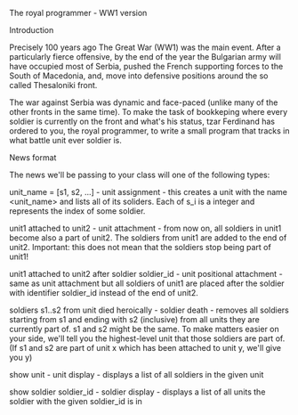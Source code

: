 The royal programmer - WW1 version

Introduction

Precisely 100 years ago The Great War (WW1) was the main event. After a particularly fierce offensive, by the end of the year the Bulgarian army will have occupied most of Serbia, pushed the French supporting forces to the South of Macedonia, and, move into defensive positions around the so called Thesaloniki front.

The war against Serbia was dynamic and face-paced (unlike many of the other fronts in the same time). To make the task of bookkeping where every soldier is currently on the front and what's his status, tzar Ferdinand has ordered to you, the royal programmer, to write a small program that tracks in what battle unit ever soldier is.


News format

The news we'll be passing to your class will one of the following types:

unit_name = [s1, s2, ...] - unit assignment - this creates a unit with the name <unit_name> and lists all of its soliders. Each of s_i is a integer and represents the index of some soldier.

unit1 attached to unit2 - unit attachment - from now on, all soldiers in unit1 become also a part of unit2. The soldiers from unit1 are added to the end of unit2. Important: this does not mean that the soldiers stop being part of unit1!

unit1 attached to unit2 after soldier soldier_id - unit positional attachment - same as unit attachment but all soldiers of unit1 are placed after the soldier with identifier soldier_id instead of the end of unit2.

soldiers s1..s2 from unit died heroically - soldier death - removes all soldiers starting from s1 and ending with s2 (inclusive) from all units they are currently part of. s1 and s2 might be the same. To make matters easier on your side, we'll tell you the highest-level unit that those soldiers are part of. (If s1 and s2 are part of unit x which has been attached to unit y, we'll give you y)

show unit - unit display - displays a list of all soldiers in the given unit

show soldier soldier_id - soldier display - displays a list of all units the soldier with the given soldier_id is in
